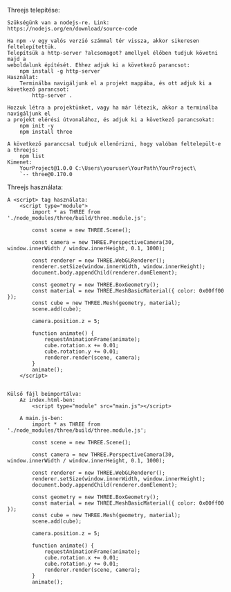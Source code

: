 Threejs telepítése:

    Szükségünk van a nodejs-re. Link: https://nodejs.org/en/download/source-code

    Ha npm -v egy valós verzió számmal tér vissza, akkor sikeresen feltelepítettük.
    Telepítsük a http-server ?alcsomagot? amellyel élőben tudjuk követni majd a
    weboldalunk építését. Ehhez adjuk ki a következő parancsot:
        npm install -g http-server
    Használat:
        Terminálba navigáljunk el a projekt mappába, és ott adjuk ki a következő parancsot:
            http-server .

    Hozzuk létra a projektünket, vagy ha már létezik, akkor a terminálba navigáljunk el
    a projekt elérési útvonalához, és adjuk ki a következő parancsokat:
        npm init -y
        npm install three
    
    A következő paranccsal tudjuk ellenőrizni, hogy valóban feltelepült-e a threejs:
        npm list
    Kimenet:
        YourProject@1.0.0 C:\Users\youruser\YourPath\YourProject\
        `-- three@0.170.0
    


Threejs használata:

    A <script> tag használata:
        <script type="module">
            import * as THREE from './node_modules/three/build/three.module.js';

            const scene = new THREE.Scene();

            const camera = new THREE.PerspectiveCamera(30, window.innerWidth / window.innerHeight, 0.1, 1000);

            const renderer = new THREE.WebGLRenderer();
            renderer.setSize(window.innerWidth, window.innerHeight);
            document.body.appendChild(renderer.domElement);

            const geometry = new THREE.BoxGeometry();
            const material = new THREE.MeshBasicMaterial({ color: 0x00ff00 });
            const cube = new THREE.Mesh(geometry, material);
            scene.add(cube);

            camera.position.z = 5;

            function animate() {
                requestAnimationFrame(animate);
                cube.rotation.x += 0.01;
                cube.rotation.y += 0.01;
                renderer.render(scene, camera);
            }
            animate();
        </script>


    Külső fájl beimportálva:
        Az index.html-ben:
            <script type="module" src="main.js"></script>
        
        A main.js-ben:
            import * as THREE from './node_modules/three/build/three.module.js';

            const scene = new THREE.Scene();

            const camera = new THREE.PerspectiveCamera(30, window.innerWidth / window.innerHeight, 0.1, 1000);

            const renderer = new THREE.WebGLRenderer();
            renderer.setSize(window.innerWidth, window.innerHeight);
            document.body.appendChild(renderer.domElement);

            const geometry = new THREE.BoxGeometry();
            const material = new THREE.MeshBasicMaterial({ color: 0x00ff00 });
            const cube = new THREE.Mesh(geometry, material);
            scene.add(cube);

            camera.position.z = 5;

            function animate() {
                requestAnimationFrame(animate);
                cube.rotation.x += 0.01;
                cube.rotation.y += 0.01;
                renderer.render(scene, camera);
            }
            animate();


